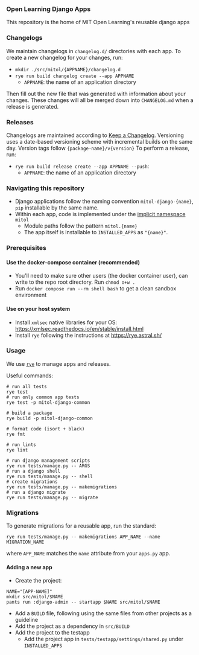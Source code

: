 ### Open Learning Django Apps

This repository is the home of MIT Open Learning's reusable django apps

### Changelogs

We maintain changelogs in `changelog.d/` directories with each app. To create a new changelog for your changes, run:

- `mkdir ./src/mitol/{APPNAME}/changelog.d`
- `rye run build changelog create --app APPNAME`
  - `APPNAME`: the name of an application directory

Then fill out the new file that was generated with information about your changes. These changes will all be merged down into `CHANGELOG.md` when a release is generated.

### Releases

Changelogs are maintained according to [Keep a Changelog](https://keepachangelog.com/en/1.0.0/).
Versioning uses a date-based versioning scheme with incremental builds on the same day.
Version tags follow `{package-name}/v{version}`
To perform a release, run:
- `rye run build release create --app APPNAME --push`:
  - `APPNAME`: the name of an application directory

### Navigating this repository

- Django applications follow the naming convention `mitol-django-{name}`, `pip` installable by the same name.
- Within each app, code is implemented under the [implicit namespace](https://www.python.org/dev/peps/pep-0420/) `mitol`
  - Module paths follow the pattern `mitol.{name}`
  - The app itself is installable to `INSTALLED_APPS` as `"{name}"`.

### Prerequisites

#### Use the docker-compose container (recommended)

- You'll need to make sure other users (the docker container user), can write to the repo root directory. Run `chmod o+w .`
- Run `docker compose run --rm shell bash` to get a clean sandbox environment

#### Use on your host system

- Install `xmlsec` native libraries for your OS: https://xmlsec.readthedocs.io/en/stable/install.html
- Install `rye` following the instructions at https://rye.astral.sh/


### Usage

We use [`rye`](https://rye.astral.sh/) to manage apps and releases.

Useful commands:
```shell
# run all tests
rye test
# run only common app tests
rye test -p mitol-django-common

# build a package
rye build -p mitol-django-common

# format code (isort + black)
rye fmt

# run lints
rye lint

# run django management scripts
rye run tests/manage.py -- ARGS
# run a django shell
rye run tests/manage.py -- shell  
# create migrations
rye run tests/manage.py -- makemigrations  
# run a django migrate
rye run tests/manage.py -- migrate  
```

### Migrations

To generate migrations for a reusable app, run the standard:

```
rye run tests/manage.py -- makemigrations APP_NAME --name MIGRATION_NAME
```

where `APP_NAME` matches the `name` attribute from your `apps.py` app.

#### Adding a new app

- Create the project:
```shell
NAME="[APP-NAME]"
mkdir src/mitol/$NAME
pants run :django-admin -- startapp $NAME src/mitol/$NAME
```
- Add a `BUILD` file, following using the same files from other projects as a guideline
- Add the project as a dependency in `src/BUILD`
- Add the project to the testapp
  - Add the project app in `tests/testapp/settings/shared.py` under `INSTALLED_APPS`
